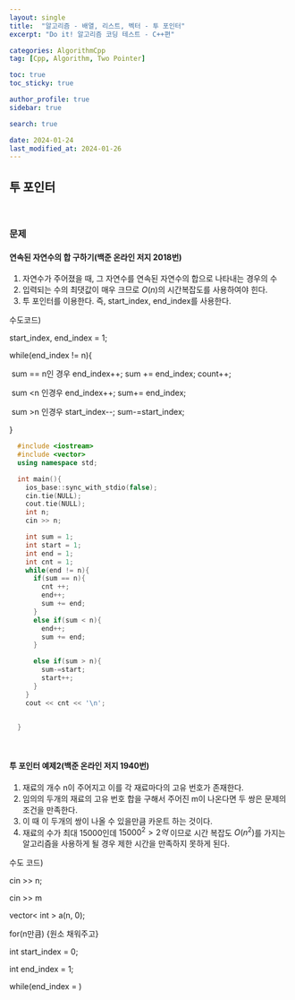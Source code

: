 ```yaml
---
layout: single
title:  "알고리즘 - 배열, 리스트, 벡터 - 투 포인터"
excerpt: "Do it! 알고리즘 코딩 테스트 - C++편"

categories: AlgorithmCpp
tag: [Cpp, Algorithm, Two Pointer]

toc: true
toc_sticky: true

author_profile: true
sidebar: true

search: true

date: 2024-01-24
last_modified_at: 2024-01-26
---
```


## 투 포인터

<br/>

### 문제



#### 연속된 자연수의 합 구하기(백준 온라인 저지 2018번)

1. 자연수가 주어졌을 때, 그 자연수를 연속된 자연수의 합으로 나타내는 경우의 수
2. 입력되는 수의 최댓값이 매우 크므로 $O(n)$의 시간복잡도를 사용하여야 힌다.
3.  투 포인터를 이용한다. 즉, start_index, end_index를 사용한다.

수도코드)

start_index, end_index = 1;

while(end_index != n){

​	sum == n인 경우 end_index++; sum += end_index; count++;

​	sum <n 인경우 end_index++; sum+= end_index;

​	sum >n 인경우 start_index--; sum-=start_index;

}



```cpp
  #include <iostream>
  #include <vector>
  using namespace std;

  int main(){
    ios_base::sync_with_stdio(false);
    cin.tie(NULL);
    cout.tie(NULL);
    int n;
    cin >> n;

    int sum = 1;
    int start = 1;
    int end = 1;
    int cnt = 1;
    while(end != n){
      if(sum == n){
        cnt ++;
        end++;
        sum += end;
      }
      else if(sum < n){
        end++;
        sum += end;
      }

      else if(sum > n){
        sum-=start;
        start++;
      }
    }
    cout << cnt << '\n';


  }

```

<br/>



#### 투 포인터 예제2(백준 온라인 저지 1940번)

1. 재료의 개수 n이 주어지고 이를 각 재료마다의 고유 번호가 존재한다.
2. 임의의 두개의 재료의 고유 번호 합을 구해서 주어진 m이 나온다면 두 쌍은 문제의 조건을 만족한다.
3. 이 때 이 두개의 쌍이 나올 수 있을만큼 카운트 하는 것이다.
4.  재료의 수가 최대 15000인데 $15000^2 > 2억$ 이므로 시간 복잡도 $O(n^2)$를 가지는 알고리즘을 사용하게 될 경우 제한 시간을 만족하지 못하게 된다.

  

수도 코드)

cin >> n;

cin >> m

vector< int > a(n, 0);

for(n만큼) {원소 채워주고}

int start_index = 0; 

int end_index = 1;

while(end_index = )

